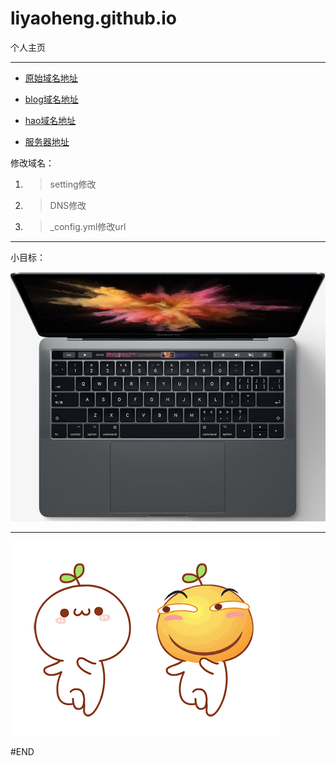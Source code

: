 # liyaoheng.github.io
个人主页

---

 + [原始域名地址](http://liyaoheng.github.io)

 + [blog域名地址](http://blog.lee2me.xyz)

 + [hao域名地址](http://hao.lee2me.xyz)

 + [服务器地址](http://lee2me.xyz)

修改域名：
 
 1. > setting修改
 2. > DNS修改
 3. > _config.yml修改url

----
小目标：

![apple macbook pro 2017](/image/macbookpro.jpg)

-----
![好玩的动图](/image/fun.gif)


#END
